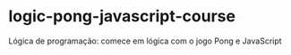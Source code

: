 # logic-pong-javascript-course
Lógica de programação: comece em lógica com o jogo Pong e JavaScript
